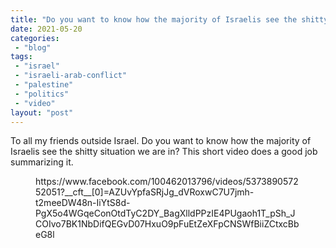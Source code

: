 ```yaml
---
title: "Do you want to know how the majority of Israelis see the shitty situation we are in?"
date: 2021-05-20
categories: 
 - "blog"
tags: 
 - "israel"
 - "israeli-arab-conflict"
 - "palestine"
 - "politics"
 - "video"
layout: "post"
---
```


<!-- wp:paragraph -->
To all my friends outside Israel. Do you want to know how the majority of Israelis see the shitty situation we are in? This short video does a good job summarizing it.


<!-- /wp:paragraph -->

<!-- wp:embed {"url":"https:\/\/www.facebook.com\/100462013796\/videos\/537389057252051?__cft__[0]=AZUvYpfaSRjJg_dVRoxwC7U7jmh-t2meeDW48n-IiYtS8d-PgX5o4WGqeConOtdTyC2DY_BagXlldPPzIE4PUgaoh1T_pSh_JCOIvo7BK1NbDifQEGvD07HxuO9pFuEtZeXFpCNSWfBiiZCtxcBbeG8l","type":"rich","providerNameSlug":"facebook","responsive":true,"previewable":false} -->
<figure class="wp-block-embed is-type-rich is-provider-facebook wp-block-embed-facebook"><div class="wp-block-embed__wrapper">
https://www.facebook.com/100462013796/videos/537389057252051?__cft__[0]=AZUvYpfaSRjJg_dVRoxwC7U7jmh-t2meeDW48n-IiYtS8d-PgX5o4WGqeConOtdTyC2DY_BagXlldPPzIE4PUgaoh1T_pSh_JCOIvo7BK1NbDifQEGvD07HxuO9pFuEtZeXFpCNSWfBiiZCtxcBbeG8l
</div></figure>
<!-- /wp:embed -->
